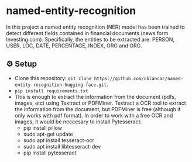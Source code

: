 # named-entity-recognition

In this project a named entity recognition (NER) model has been trained to detect different fields contained in financial documents (news form Investing.com). Specifically, the entities to be extracted are: PERSON, USER, LOC, DATE, PERCENTAGE, INDEX, ORG and ORG.

## :gear: Setup
- Clone this repository: `git clone https://github.com/cblancac/named-entity-recognition-hugging-face.git`.
- `pip install requirements.txt`
- This is enough to extract the information from the document (pdfs, images, etc) using Textract or PDFMiner. Textract a OCR tool to extract the information from the document, but PDFMiner is free (although it only works with pdf format). In order to work with a free OCR and images, it would be neccesary to install Pytesseract:
    - pip install pillow
    - sudo apt-get update
    - sudo apt install tesseract-ocr
    - sudo apt install libtesseract-dev
    - pip install pytesseract
